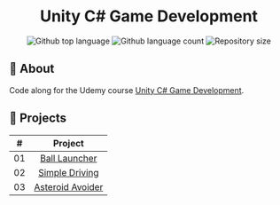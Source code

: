 <h1 align="center">Unity C# Game Development</h1>

<div align="center">
  <img alt="Github top language" src="https://img.shields.io/github/languages/top/johanstech/Courses-Unity-Mobile-Game-Development?color=B8337A">
  <img alt="Github language count" src="https://img.shields.io/github/languages/count/johanstech/Courses-Unity-Mobile-Game-Development?color=B8337A">
  <img alt="Repository size" src="https://img.shields.io/github/repo-size/johanstech/Courses-Unity-Mobile-Game-Development?color=B8337A">
  <!-- <img alt="License" src="https://img.shields.io/github/license/{{github_user}}/{{github_repository}}?color=B8337A"> -->
  <!-- <img alt="Github issues" src="https://img.shields.io/github/issues/{{github_user}}/{{github_repository}}?color=B8337A" /> -->
  <!-- <img alt="Github forks" src="https://img.shields.io/github/forks/{{github_user}}/{{github_repository}}?color=B8337A" /> -->
  <!-- <img alt="Github stars" src="https://img.shields.io/github/stars/{{github_user}}/{{github_repository}}?color=B8337A" /> -->
</div>

## :dart: About

Code along for the Udemy course [Unity C# Game Development](https://www.udemy.com/course/unity-mobile/).

## :rocket: Projects

|  #  |                                                       Project                                                        |
| :-: | :------------------------------------------------------------------------------------------------------------------: |
| 01  |    [Ball Launcher](https://github.com/johanstech/Courses-Unity-Mobile-Game-Development/tree/master/BallLauncher/)    |
| 02  |   [Simple Driving](https://github.com/johanstech/Courses-Unity-Mobile-Game-Development/tree/master/SimpleDriving/)   |
| 03  | [Asteroid Avoider](https://github.com/johanstech/Courses-Unity-Mobile-Game-Development/tree/master/AsteroidAvoider/) |
